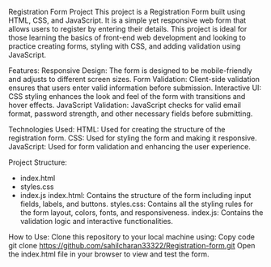   Registration Form Project
This project is a Registration Form built using HTML, CSS, and JavaScript. It is a simple yet responsive web form that allows users to register by entering their details. This project is ideal for those learning the basics of front-end web development and looking to practice creating forms, styling with CSS, and adding validation using JavaScript.

Features:
Responsive Design: The form is designed to be mobile-friendly and adjusts to different screen sizes.
Form Validation: Client-side validation ensures that users enter valid information before submission.
Interactive UI: CSS styling enhances the look and feel of the form with transitions and hover effects.
JavaScript Validation: JavaScript checks for valid email format, password strength, and other necessary fields before submitting.

Technologies Used:
HTML: Used for creating the structure of the registration form.
CSS: Used for styling the form and making it responsive.
JavaScript: Used for form validation and enhancing the user experience.

Project Structure:
- index.html
- styles.css
- index.js
index.html: Contains the structure of the form including input fields, labels, and buttons.
styles.css: Contains all the styling rules for the form layout, colors, fonts, and responsiveness.
index.js: Contains the validation logic and interactive functionalities.

How to Use:
Clone this repository to your local machine using:
Copy code
git clone https://github.com/sahilcharan33322/Registration-form.git
Open the index.html file in your browser to view and test the form.
